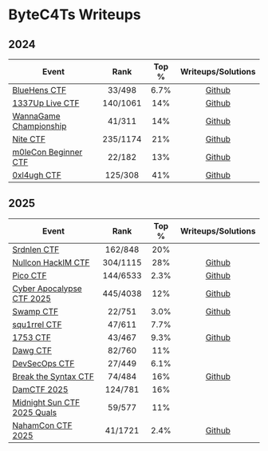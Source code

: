 # ByteC4Ts Writeups

## 2024

| Event                                                     |   Rank   | Top % |           Writeups/Solutions           |
| --------------------------------------------------------- | :------: | :---: | :------------------------------------: |
| [BlueHens CTF](https://ctftime.org/event/2512/)           |  33/498  | 6.7%  |      [Github](2024/BlueHens-CTF/)      |
| [1337Up Live CTF](https://ctftime.org/event/2446)         | 140/1061 |  14%  |      [Github](2024/1337-Up-Live/)      |
| [WannaGame Championship](https://ctftime.org/event/2515/) |  41/311  |  14%  | [Github](2024/WannaGame-Championship/) |
| [Nite CTF](https://ctftime.org/event/2461)                | 235/1174 |  21%  |        [Github](2024/niteCTF/)         |
| [m0leCon Beginner CTF](https://ctftime.org/event/2578)    |  22/182  |  13%  |  [Github](2024/m0leCon-Beginner-CTF/)  |
| [0xl4ugh CTF](https://ctftime.org/event/2587)             | 125/308  |  41%  |      [Github](2024/0xl4ugh-CTF/)       |

## 2025

| Event                                                         |   Rank   | Top % |               Writeups/Solutions                |
| ------------------------------------------------------------- | :------: | :---: | :---------------------------------------------: |
| [Srdnlen CTF](https://ctftime.org/event/2576)                 | 162/848  |  20%  |                                                 |
| [Nullcon HackIM CTF](https://ctftime.org/event/2642)          | 304/1115 |  28%  |       [Github](2025/Nullcon-HackIM-CTF/)        |
| [Pico CTF](https://play.picoctf.org/events/74)                | 144/6533 | 2.3%  |             [Github](2025/picoCTF/)             |
| [Cyber Apocalypse CTF 2025](https://ctftime.org/event/2674)   | 445/4038 |  12%  | [Github](2025/HackTheBox-Cyber-Apocalypse-CTF/) |
| [Swamp CTF](https://ctftime.org/event/2573)                   |  22/751  | 3.0%  |            [Github](2025/SwampCTF/)             |
| [squ1rrel CTF](https://ctftime.org/event/2708)                |  47/611  | 7.7%  |                                                 |
| [1753 CTF](https://ctftime.org/event/2639)                    |  43/467  | 9.3%  |             [Github](2025/1753CTF/)             |
| [Dawg CTF](https://ctftime.org/event/2651)                    |  82/760  |  11%  |                                                 |
| [DevSecOps CTF](https://ctftime.org/event/2682)               |  27/449  | 6.1%  |                                                 |
| [Break the Syntax CTF](https://ctftime.org/event/2749)        |  74/484  |  16%  |      [Github](2025/Break-The-Syntax-CTF/)       |
| [DamCTF 2025](https://ctftime.org/event/2585)                 | 124/781  |  16%  |                                                 |
| [Midnight Sun CTF 2025 Quals](https://ctftime.org/event/2632) |  59/577  |  11%  |                                                 |
| [NahamCon CTF 2025](https://ctftime.org/event/2782)           | 41/1721  | 2.4%  |          [Github](2025/NahamCon-CTF/)           |
